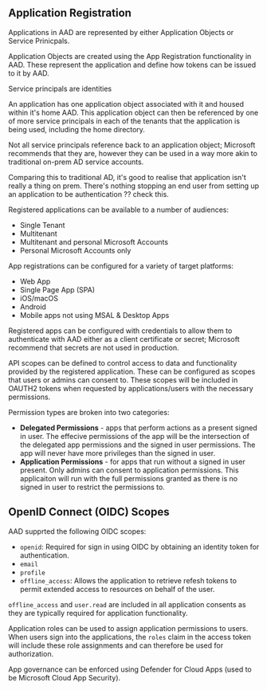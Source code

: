 ## Application Registration

Applications in AAD are represented by either Application Objects or Service Prinicpals.

Application Objects are created using the App Registration functionality in AAD. These represent the application and define how tokens can be issued to it by AAD.

Service principals are identities 

An application has one application object associated with it and housed within it's home AAD. This application object can then be referenced by one of more service principals in each of the tenants that the application is being used, including the home directory.

Not all service principals reference back to an application object; Microsoft recommends that they are, however they can be used in a way more akin to traditional on-prem AD service accounts.

Comparing this to traditional AD, it's good to realise that application isn't really a thing on prem. There's nothing stopping an end user from setting up an application to be authentication ?? check this.

Registered applications can be available to a number of audiences:
- Single Tenant
- Multitenant
- Multitenant and personal Microsoft Accounts
- Personal Microsoft Accounts only

App registrations can be configured for a variety of target platforms:
- Web App
- Single Page App (SPA)
- iOS/macOS
- Android
- Mobile apps not using MSAL & Desktop Apps

Registered apps can be configured with credentials to allow them to authenticate with AAD either as a client certificate or secret; Microsoft recommend that secrets are not used in production.

API scopes can be defined to control access to data and functionality provided by the registered application. These can be configured as scopes that users or admins can consent to. These scopes will be included in OAUTH2 tokens when requested by applications/users with the necessary permissions.

Permission types are broken into two categories:
- **Delegated Permissions** - apps that perform actions as a present signed in user. The effecive permissions of the app will be the intersection of the delegated app permissions and the signed in user permissions. The app will never have more privileges than the signed in user.
- **Application Permissions** - for apps that run without a signed in user present. Only admins can consent to application permissions. This applicaiton will run with the full permissions granted as there is no signed in user to restrict the permissions to.
## OpenID Connect (OIDC) Scopes

AAD supprted the following OIDC scopes:
- `openid`: Required for sign in using OIDC by obtaining an identity token for authentication.
- `email`
- `profile`
- `offline_access`: Allows the application to retrieve refesh tokens to permit extended access to resources on behalf of the user.




`offline_access` and `user.read` are included in all application consents as they are typically required for application functionality.


Application roles can be used to assign application permissions to users. When users sign into the applications, the `roles` claim in the access token will include these role assignments and can therefore be used for authorization.



App governance can be enforced using Defender for Cloud Apps (used to be Microsoft Cloud App Security).